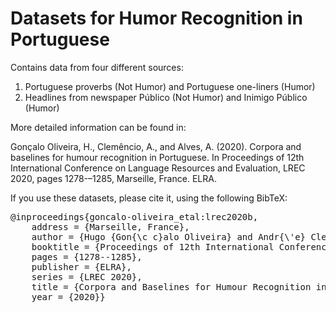 # Datasets for Humor Recognition in Portuguese

Contains data from four different sources:

1. Portuguese proverbs (Not Humor) and Portuguese one-liners (Humor)
2. Headlines from newspaper Público (Not Humor) and Inimigo Público (Humor)

More detailed information can be found in:

Gonçalo Oliveira, H., Clemêncio, A., and Alves, A. (2020).
<it>Corpora and baselines for humour recognition in Portuguese.</it>
In Proceedings of 12th International Conference on Language Resources and Evaluation, LREC 2020, pages 1278-–1285, Marseille, France. ELRA.

If you use these datasets, please cite it, using the following BibTeX:

<pre>
@inproceedings{goncalo-oliveira_etal:lrec2020b,
	address = {Marseille, France},
	author = {Hugo {Gon{\c c}alo Oliveira} and Andr{\'e} Clem{\^e}ncio and Ana Alves},
	booktitle = {Proceedings of 12th International Conference on Language Resources and Evaluation},
	pages = {1278‑-1285},
	publisher = {ELRA},
	series = {LREC 2020},
	title = {Corpora and Baselines for Humour Recognition in {P}ortuguese},
	year = {2020}}

</pre>
